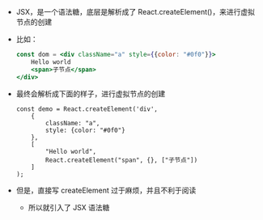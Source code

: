 - JSX，是一个语法糖，底层是解析成了 React.createElement()，来进行虚拟节点的创建

- 比如：
    ```jsx
    const dom = <div className="a" style={{color: "#0f0"}}>
        Hello world
        <span>子节点</span>
    </div>
    ```
- 最终会解析成下面的样子，进行虚拟节点的创建
    ```tsx
    const demo = React.createElement('div', 
        { 
            className: "a", 
            style: {color: "#0f0"}
        }, 
        [
            "Hello world", 
            React.createElement("span", {}, ["子节点"])
        ]
    );
    ```

- 但是，直接写 createElement 过于麻烦，并且不利于阅读
  - 所以就引入了 JSX 语法糖